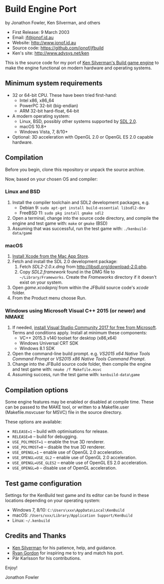 Build Engine Port
=================
by Jonathon Fowler, Ken Silverman, and others

 * First Release: 9 March 2003
 * Email: jf@jonof.id.au
 * Website: http://www.jonof.id.au
 * Source code: https://github.com/jonof/jfbuild
 * Ken's site: http://www.advsys.net/ken

This is the source code for my port of [Ken Silverman's Build game
engine](http://www.advsys.net/ken/buildsrc) to make the engine functional on modern
hardware and operating systems.

Minimum system requirements
---------------------------

* 32 or 64-bit CPU. These have been tried first-hand:
  * Intel x86, x86_64
  * PowerPC 32-bit (big-endian)
  * ARM 32-bit hard-float, 64-bit
* A modern operating system:
  * Linux, BSD, possibly other systems supported by [SDL 2.0](http://libsdl.org/).
  * macOS 10.8+
  * Windows Vista, 7, 8/10+
* Optional: 3D acceleration with OpenGL 2.0 or OpenGL ES 2.0 capable hardware.

Compilation
-----------

Before you begin, clone this repository or unpack the source archive.

Now, based on your chosen OS and compiler:

### Linux and BSD

1. Install the compiler toolchain and SDL2 development packages, e.g.
   * Debian 9: `sudo apt-get install build-essential libsdl2-dev`
   * FreeBSD 11: `sudo pkg install gmake sdl2`
2. Open a terminal, change into the source code directory, and compile the engine and
   test game with: `make` or `gmake` (BSD)
3. Assuming that was successful, run the test game with: `./kenbuild-data/game`

### macOS

1. [Install Xcode from the Mac App Store](https://itunes.apple.com/au/app/xcode/id497799835?mt=12).
2. Fetch and install the SDL 2.0 development package:
   1. Fetch _SDL2-2.0.x.dmg_ from http://libsdl.org/download-2.0.php.
   2. Copy _SDL2.framework_ found in the DMG file to `~/Library/Frameworks`. Create the
      _Frameworks_ directory if it doesn't exist on your system.
3. Open _game.xcodeproj_ from within the JFBuild source code's _xcode_ folder.
4. From the Product menu choose Run.

### Windows using Microsoft Visual C++ 2015 (or newer) and NMAKE

1. If needed, [install Visual Studio Community 2017 for free from
   Microsoft](https://docs.microsoft.com/en-us/visualstudio/install/install-visual-studio).
   Terms and conditions apply. Install at minimum these components:
   * VC++ 2015.3 v140 toolset for desktop (x86,x64)
   * Windows Universal CRT SDK
   * Windows 8.1 SDK
2. Open the command-line build prompt. e.g. _VS2015 x64 Native Tools Command Prompt_
   or _VS2015 x86 Native Tools Command Prompt_.
3. Change into the JFBuild source code folder, then compile the engine and test game
   with: `nmake /f Makefile.msvc`
5. Assuming success, run the test game with: `kenbuild-data\game`

Compilation options
-------------------

Some engine features may be enabled or disabled at compile time. These can be passed
to the MAKE tool, or written to a Makefile.user (Makefile.msvcuser for MSVC) file in
the source directory.

These options are available:

 * `RELEASE=1` – build with optimisations for release.
 * `RELEASE=0` – build for debugging.
 * `USE_POLYMOST=1` – enable the true 3D renderer.
 * `USE_POLYMOST=0` – disable the true 3D renderer.
 * `USE_OPENGL=1` – enable use of OpenGL 2.0 acceleration.
 * `USE_OPENGL=USE_GL2` – enable use of OpenGL 2.0 acceleration.
 * `USE_OPENGL=USE_GLES2` – enable use of OpenGL ES 2.0 acceleration.
 * `USE_OPENGL=0` – disable use of OpenGL acceleration.

Test game configuration
-----------------------

Settings for the KenBuild test game and its editor can be found in these locations
depending on your operating system:

 * Windows 7, 8/10: `C:\Users\xxx\AppData\Local\KenBuild`
 * macOS: `/Users/xxx/Library/Application Support/KenBuild`
 * Linux: `~/.kenbuild`

Credits and Thanks
------------------
* [Ken Silverman](http://www.advsys.net/ken) for his patience, help, and guidance.
* [Ryan Gordon](http://icculus.org) for inspiring me to try and match his port.
* Pär Karlsson for his contributions.


Enjoy!

Jonathon Fowler


